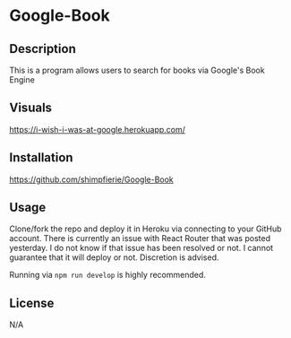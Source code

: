 # Google-Book

## Description

This is a program allows users to search for books via Google's Book Engine

## Visuals

https://i-wish-i-was-at-google.herokuapp.com/

## Installation

https://github.com/shimpfierie/Google-Book

## Usage

Clone/fork the repo and deploy it in Heroku via connecting to your GitHub account. There is currently an issue with React Router that was posted yesterday. I do not know if that issue has been resolved or not. I cannot guarantee that it will deploy or not. Discretion is advised.

Running via ```npm run develop``` is highly recommended.

## License

N/A
